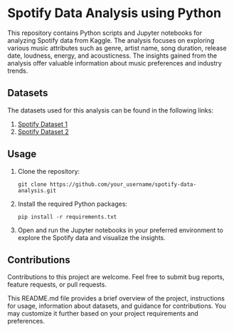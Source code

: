 
# Spotify Data Analysis using Python

This repository contains Python scripts and Jupyter notebooks for analyzing Spotify data from Kaggle. The analysis focuses on exploring various music attributes such as genre, artist name, song duration, release date, loudness, energy, and acousticness. The insights gained from the analysis offer valuable information about music preferences and industry trends.

## Datasets

The datasets used for this analysis can be found in the following links:

1. [Spotify Dataset 1](https://www.kaggle.com/datasets/lehaknarnauli/spotify-datasets)
2. [Spotify Dataset 2](https://www.kaggle.com/datasets/zaheenhamidani/ultimate-spotify-tracks-db?rvi=1)


## Usage

1. Clone the repository:

   ```
   git clone https://github.com/your_username/spotify-data-analysis.git
   ```

2. Install the required Python packages:

   ```
   pip install -r requirements.txt
   ```

3. Open and run the Jupyter notebooks in your preferred environment to explore the Spotify data and visualize the insights.

## Contributions

Contributions to this project are welcome. Feel free to submit bug reports, feature requests, or pull requests.



This README.md file provides a brief overview of the project, instructions for usage, information about datasets, and guidance for contributions. You may customize it further based on your project requirements and preferences.
